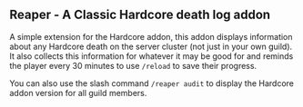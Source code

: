 ## Reaper - A Classic Hardcore death log addon

A simple extension for the Hardcore addon, this addon displays information about any Hardcore death on the server cluster (not just in your own guild). It also collects
this information for whatever it may be good for and reminds the player every 30 minutes to use ```/reload``` to save their progress.

You can also use the slash command
```/reaper audit```
to display the Hardcore addon version for all guild members.